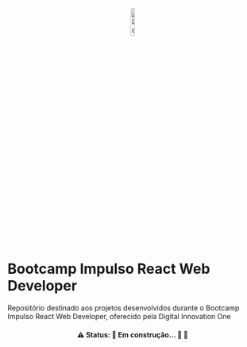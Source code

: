 <div align="center">
  <img src="https://www.notion.so/image/https%3A%2F%2Fhermes.digitalinnovation.one%2Ftracks%2Fe9395483-aee9-4f2f-a361-b9a133034a2e.png?table=block&id=f1414a84-1f97-4618-945a-ea0e0f7bf999&spaceId=fdbc4331-3bd6-426e-9286-aba2793009fc&width=250&userId=2554d81a-9e47-4b09-af7f-e08c8df846c7&cache=v2" width="12%" alt="Logo do Bootcamp Impulso ReactJS">
</div> 

# Bootcamp Impulso React Web Developer

Repositório destinado aos projetos desenvolvidos durante o Bootcamp Impulso React Web Developer, oferecido pela Digital Innovation One

<h4 align="center"> 
	 ⚠️ Status: 🚧 Em construção... 🔨 🚧
</h4>
